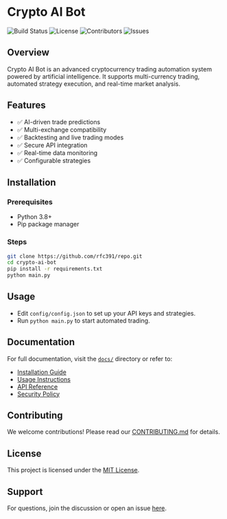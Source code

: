 # Crypto AI Bot

![Build Status](https://img.shields.io/github/actions/workflow/status/username/repo/ci.yml)
![License](https://img.shields.io/github/license/username/repo)
![Contributors](https://img.shields.io/github/contributors/username/repo)
![Issues](https://img.shields.io/github/issues/username/repo)

## Overview

Crypto AI Bot is an advanced cryptocurrency trading automation system powered by artificial intelligence. It supports multi-currency trading, automated strategy execution, and real-time market analysis.

## Features

- ✅ AI-driven trade predictions
- ✅ Multi-exchange compatibility
- ✅ Backtesting and live trading modes
- ✅ Secure API integration
- ✅ Real-time data monitoring
- ✅ Configurable strategies

## Installation

### Prerequisites

- Python 3.8+
- Pip package manager

### Steps

```sh
git clone https://github.com/rfc391/repo.git
cd crypto-ai-bot
pip install -r requirements.txt
python main.py
```

## Usage

- Edit `config/config.json` to set up your API keys and strategies.
- Run `python main.py` to start automated trading.

## Documentation

For full documentation, visit the [`docs/`](docs/) directory or refer to:

- [Installation Guide](docs/installation.md)
- [Usage Instructions](docs/usage.md)
- [API Reference](docs/api.md)
- [Security Policy](docs/security.md)

## Contributing

We welcome contributions! Please read our [CONTRIBUTING.md](CONTRIBUTING.md) for details.

## License

This project is licensed under the [MIT License](LICENSE).

## Support

For questions, join the discussion or open an issue [here](https://github.com/username/repo/issues).

